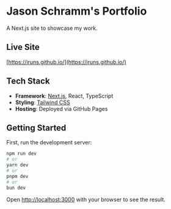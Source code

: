 # Jason Schramm's Portfolio

A Next.js site to showcase my work. 

## Live Site

[https://jruns.github.io/](https://jruns.github.io/)

## Tech Stack

- **Framework**: [Next.js](https://nextjs.org/), React, TypeScript
- **Styling**: [Tailwind CSS](https://tailwindcss.com/)
- **Hosting**: Deployed via GitHub Pages

## Getting Started

First, run the development server:

```bash
npm run dev
# or
yarn dev
# or
pnpm dev
# or
bun dev
```

Open [http://localhost:3000](http://localhost:3000) with your browser to see the result.

